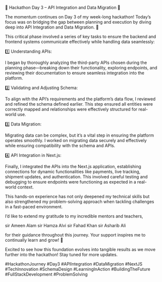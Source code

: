 🔗 Hackathon Day 3 – API Integration and Data Migration 🔗

The momentum continues on Day 3 of my week-long hackathon! Today’s focus was on bridging the gap between planning and execution by diving deep into API Integration and Data Migration. 🚀

This critical phase involved a series of key tasks to ensure the backend and frontend systems communicate effectively while handling data seamlessly:

1️⃣ Understanding APIs:

I began by thoroughly analyzing the third-party APIs chosen during the planning phase—breaking down their functionality, exploring endpoints, and reviewing their documentation to ensure seamless integration into the platform.

2️⃣ Validating and Adjusting Schema:

To align with the API’s requirements and the platform’s data flow, I reviewed and refined the schema defined earlier. This step ensured all entities were correctly mapped and relationships were effectively structured for real-world use.

3️⃣ Data Migration:

Migrating data can be complex, but it’s a vital step in ensuring the platform operates smoothly. I worked on migrating data securely and effectively while ensuring compatibility with the schema and APIs.

4️⃣ API Integration in Next.js:

Finally, I integrated the APIs into the Next.js application, establishing connections for dynamic functionalities like payments, live tracking, shipment updates, and authentication. This involved careful testing and debugging to ensure endpoints were functioning as expected in a real-world context.

This hands-on experience has not only deepened my technical skills but also strengthened my problem-solving approach when tackling challenges in a fast-paced environment.

I’d like to extend my gratitude to my incredible mentors and teachers, 

sir Ameen Alam
sir Hamza Alvi
sir Fahad Khan
sir Asharib Ali

 for their guidance throughout this journey. Your support inspires me to continually learn and grow! 🙌

Excited to see how this foundation evolves into tangible results as we move further into the hackathon! Stay tuned for more updates.

#HackathonJourney #Day3  #APIIntegration #DataMigration #NextJS #TechInnovation #SchemaDesign #LearningInAction #BuildingTheFuture #FullStackDevelopment #ProblemSolving